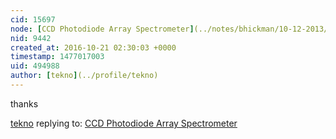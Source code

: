 ```yaml
---
cid: 15697
node: [CCD Photodiode Array Spectrometer](../notes/bhickman/10-12-2013/ccd-diodearray-spectrometer)
nid: 9442
created_at: 2016-10-21 02:30:03 +0000
timestamp: 1477017003
uid: 494988
author: [tekno](../profile/tekno)
---
```


thanks

[tekno](../profile/tekno) replying to: [CCD Photodiode Array Spectrometer](../notes/bhickman/10-12-2013/ccd-diodearray-spectrometer)

